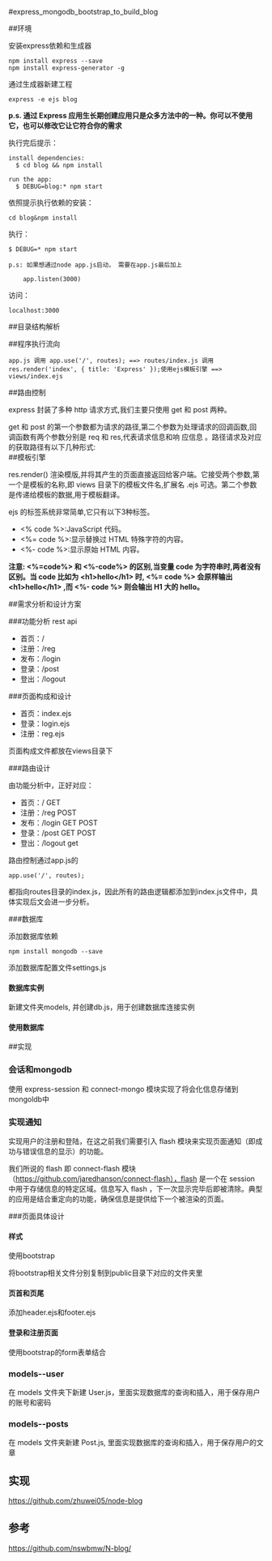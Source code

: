 #express_mongodb_bootstrap_to_build_blog


##环境

安装express依赖和生成器

	npm install express --save
	npm install express-generator -g

通过生成器新建工程
	
	express -e ejs blog

**p.s. 通过 Express 应用生长期创建应用只是众多方法中的一种。你可以不使用它，也可以修改它让它符合你的需求**

执行完后提示：
	
	install dependencies:
	  $ cd blog && npm install
	
	run the app:
	  $ DEBUG=blog:* npm start

依照提示执行依赖的安装：

	cd blog&npm install
	
	
执行：

	$ DEBUG=* npm start
	
	p.s: 如果想通过node app.js启动， 需要在app.js最后加上
	
		app.listen(3000)	
	
访问：

	localhost:3000	


##目录结构解析

##程序执行流向

	app.js 调用 app.use('/', routes); ==> routes/index.js 调用 res.render('index', { title: 'Express' });使用ejs模板引擎 ==> views/index.ejs


##路由控制

express 封装了多种 http 请求方式,我们主要只使用 get 和 post 两种。get 和 post 的第一个参数都为请求的路径,第二个参数为处理请求的回调函数,回调函数有两个参数分别是 req 和 res,代表请求信息和响 应信息 。路径请求及对应的获取路径有以下几种形式:	
##模板引擎

res.render() 渲染模版,并将其产生的页面直接返回给客户端。它接受两个参数,第一个是模板的名称,即 views 目录下的模板文件名,扩展名 .ejs 可选。第二个参数是传递给模板的数据,用于模板翻译。

ejs 的标签系统非常简单,它只有以下3种标签。
* <% code %>:JavaScript 代码。* <%= code %>:显示替换过 HTML 特殊字符的内容。 
* <%- code %>:显示原始 HTML 内容。**注意: <%=code%> 和 <%-code%> 的区别,当变量 code 为字符串时,两者没有区别。当 code 比如为 \<h1\>hello\</h1\> 时, <%= code %> 会原样输出 \<h1\>hello\</h1\> ,而 <%- code %> 则会输出 H1 大的 hello。**
##需求分析和设计方案

###功能分析
rest api

* 首页：/* 注册：/reg
* 发布：/login
* 登录：/post
* 登出：/logout###页面构成和设计

* 首页：index.ejs
* 登录：login.ejs
* 注册：reg.ejs

页面构成文件都放在views目录下###路由设计

由功能分析中，正好对应：

* 首页：/ GET* 注册：/reg POST
* 发布：/login GET POST
* 登录：/post GET POST
* 登出：/logout get
路由控制通过app.js的
	app.use('/', routes);
都指向routes目录的index.js，因此所有的路由逻辑都添加到index.js文件中，具体实现后文会进一步分析。	###数据库

添加数据库依赖

	npm install mongodb --save

添加数据库配置文件settings.js


#### 数据库实例
新建文件夹models, 并创建db.js，用于创建数据库连接实例

#### 使用数据库




##实现

### 会话和mongodb

使用 express-session 和 connect-mongo 模块实现了将会化信息存储到mongoldb中

### 实现通知
实现用户的注册和登陆，在这之前我们需要引入 flash 模块来实现页面通知（即成功与错误信息的显示）的功能。

我们所说的 flash 即 connect-flash 模块（https://github.com/jaredhanson/connect-flash），flash 是一个在 session 中用于存储信息的特定区域。信息写入 flash ，下一次显示完毕后即被清除。典型的应用是结合重定向的功能，确保信息是提供给下一个被渲染的页面。

###页面具体设计

#### 样式

使用bootstrap

将bootstrap相关文件分别复制到public目录下对应的文件夹里

#### 页首和页尾

添加header.ejs和footer.ejs

#### 登录和注册页面

使用bootstrap的form表单结合

### models--user

在 models 文件夹下新建 User.js，里面实现数据库的查询和插入，用于保存用户的账号和密码

### models--posts

在 models 文件夹新建 Post.js, 里面实现数据库的查询和插入，用于保存用户的文章


## 实现

<https://github.com/zhuwei05/node-blog>

## 参考

<https://github.com/nswbmw/N-blog/>






	
	
	
	
	
			

